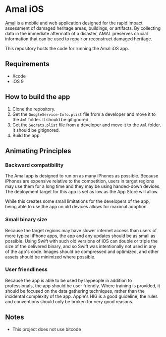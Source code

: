 # Amal iOS

[Amal](http://amal.global/) is a mobile and web application designed for the rapid impact assessment of damaged heritage areas, buildings, or artifacts. By collecting data in the immediate aftermath of a disaster, AMAL preserves crucial information that can be used to repair or reconstruct damaged heritage.

This repository hosts the code for running the Amal iOS app.

## Requirements

* Xcode
* iOS 9

## How to build the app

1. Clone the repository.
2. Get the `GoogleService-Info.plist` file from a developer and move it to the `Aml` folder. It should be gitignored.
3. Get the `Secrets.plist` file from a developer and move it to the `Aml` folder. It should be gitignored.
5. Build the app.

## Animating Principles

### Backward compatibility

The Amal app is designed to run on as many iPhones as possible. Because iPhones are expensive relative to the competition, users in target regions may use them for a long time and they may be using handed-down devices. The deployment target for this app is set as low as the App Store will allow.

While this creates some small limitations for the developers of the app, being able to use the app on old devices allows for maximal adoption.

### Small binary size

Because the target regions may have slower internet access than users of more typical iPhone apps, the app and any updates should be as small as possible. Using Swift with such old versions of iOS can double or triple the size of the delivered binary, and so Swift was intentionally not used in any of the app's code. Images should be compressed and optimized, and other assets should be minimized where possible.

### User friendliness

Because the app is able to be used by laypeople in addition to professionals, the app should be user friendly. Where training is provided, it should be focused on the data gathering techniques, rather than the incidental complexity of the app. Apple's HIG is a good guideline; the rules and conventions should only be broken for very good reasons.

## Notes

* This project does not use bitcode